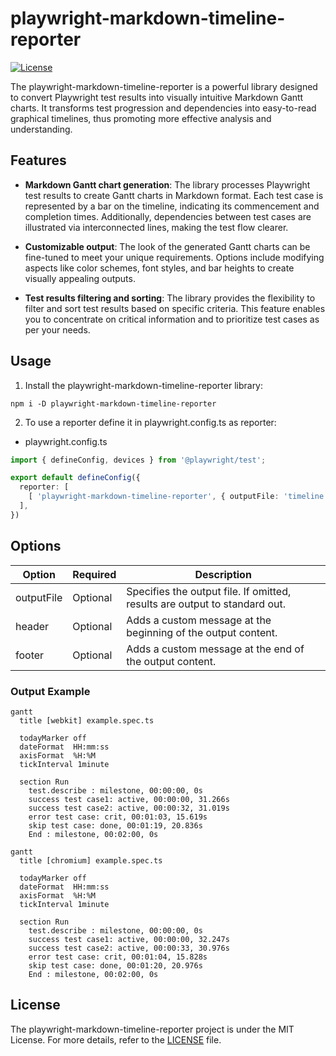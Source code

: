# playwright-markdown-timeline-reporter

[![License](https://img.shields.io/badge/license-MIT-blue.svg)](LICENSE)

The playwright-markdown-timeline-reporter is a powerful library designed to convert Playwright test results into visually intuitive Markdown Gantt charts. It transforms test progression and dependencies into easy-to-read graphical timelines, thus promoting more effective analysis and understanding.

## Features

- **Markdown Gantt chart generation**: The library processes Playwright test results to create Gantt charts in Markdown format. Each test case is represented by a bar on the timeline, indicating its commencement and completion times. Additionally, dependencies between test cases are illustrated via interconnected lines, making the test flow clearer.

- **Customizable output**: The look of the generated Gantt charts can be fine-tuned to meet your unique requirements. Options include modifying aspects like color schemes, font styles, and bar heights to create visually appealing outputs.

- **Test results filtering and sorting**: The library provides the flexibility to filter and sort test results based on specific criteria. This feature enables you to concentrate on critical information and to prioritize test cases as per your needs.

## Usage

1. Install the playwright-markdown-timeline-reporter library:

```shell
npm i -D playwright-markdown-timeline-reporter
```

2. To use a reporter define it in playwright.config.ts as reporter:

- playwright.config.ts
```typescript
import { defineConfig, devices } from '@playwright/test';

export default defineConfig({
  reporter: [
    [ 'playwright-markdown-timeline-reporter', { outputFile: 'timeline.md', header:'## Timeline', footer:'footer comment' } ]
  ],
})
```

## Options

| Option      | Required | Description                                                     |
|-------------|----------|-----------------------------------------------------------------|
| outputFile  | Optional | Specifies the output file. If omitted, results are output to standard out. |
| header      | Optional | Adds a custom message at the beginning of the output content.   |
| footer      | Optional | Adds a custom message at the end of the output content.         |

### Output Example

```mermaid
gantt
  title [webkit] example.spec.ts

  todayMarker off
  dateFormat  HH:mm:ss
  axisFormat  %H:%M
  tickInterval 1minute

  section Run
    test.describe : milestone, 00:00:00, 0s
    success test case1: active, 00:00:00, 31.266s
    success test case2: active, 00:00:32, 31.019s
    error test case: crit, 00:01:03, 15.619s
    skip test case: done, 00:01:19, 20.836s
    End : milestone, 00:02:00, 0s
```

```mermaid
gantt
  title [chromium] example.spec.ts

  todayMarker off
  dateFormat  HH:mm:ss
  axisFormat  %H:%M
  tickInterval 1minute

  section Run
    test.describe : milestone, 00:00:00, 0s
    success test case1: active, 00:00:00, 32.247s
    success test case2: active, 00:00:33, 30.976s
    error test case: crit, 00:01:04, 15.828s
    skip test case: done, 00:01:20, 20.976s
    End : milestone, 00:02:00, 0s
```

## License

The playwright-markdown-timeline-reporter project is under the MIT License. For more details, refer to the [LICENSE](https://chat.openai.com/LICENSE) file.
